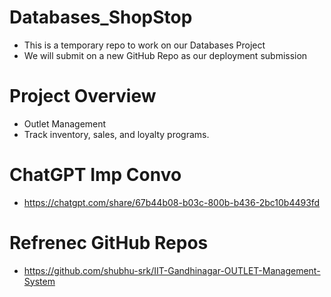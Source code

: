 # Databases_ShopStop

- This is a temporary repo to work on our Databases Project
- We will submit on a new GitHub Repo as our deployment submission

# Project Overview
- Outlet Management	
- Track inventory, sales, and loyalty programs.

# ChatGPT Imp Convo
- https://chatgpt.com/share/67b44b08-b03c-800b-b436-2bc10b4493fd

# Refrenec GitHub Repos
- https://github.com/shubhu-srk/IIT-Gandhinagar-OUTLET-Management-System
